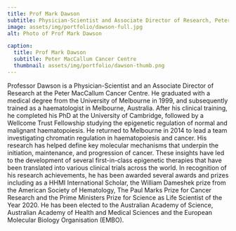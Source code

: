 ```yaml
---
title: Prof Mark Dawson
subtitle: Physician-Scientist and Associate Director of Research, Peter MacCallum Cancer Centre
image: assets/img/portfolio/dawson-full.jpg
alt: Photo of Prof Mark Dawson

caption:
  title: Prof Mark Dawson
  subtitle: Peter MacCallum Cancer Centre
  thumbnail: assets/img/portfolio/dawson-thumb.png
---
```

<p class="item-body">Professor Dawson is a Physician-Scientist and an Associate Director of Research at the Peter MacCallum Cancer Centre. He graduated with a medical degree from the University of Melbourne in 1999, and subsequently trained as a haematologist in Melbourne, Australia. After his clinical training, he completed his PhD at the University of Cambridge, followed by a Wellcome Trust Fellowship studying the epigenetic regulation of normal and malignant haematopoiesis. He returned to Melbourne in 2014 to lead a team investigating chromatin regulation in haematopoiesis and cancer. His research has helped define key molecular mechanisms that underpin the initiation, maintenance, and progression of cancer. These insights have led to the development of several first-in-class epigenetic therapies that have been translated into various clinical trials across the world. In recognition of his research achievements, he has been awarded several awards and prizes including as a HHMI International Scholar, the William Dameshek prize from the American Society of Hematology, The Paul Marks Prize for Cancer Research and the Prime Ministers Prize for Science as Life Scientist of the Year 2020. He has been elected to the Australian Academy of Science, Australian Academy of Health and Medical Sciences and the European Molecular Biology Organisation (EMBO).</p>
